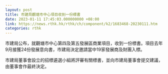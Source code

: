 ```yaml
---
layout: post
title: 市建局觀塘市中心項目收到一份標書
date: 2023-01-11 17:45:03.000000000 +08:00
link: https://news.rthk.hk/rthk/ch/component/k2/1683468-20230111.htm
categories: rthk
---
```


市建局公布，就觀塘市中心第四及第五發展區商業項目，收到一份標書。項目去年9月接獲24份發展意向書，市建局決定邀請當中19家發展商及財團入標。

市建局董事會設立的招標遴選小組將評審有關標書，並向市建局董事會提交建議，由董事會作最終決定。
